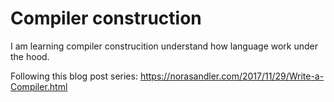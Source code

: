 # Compiler construction

I am learning compiler construcition understand how language work under the hood. 

Following this blog post series: https://norasandler.com/2017/11/29/Write-a-Compiler.html